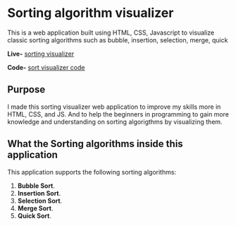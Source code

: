# Sorting algorithm visualizer

This is a web application built using HTML, CSS, Javascript to visualize classic sorting algorithms such as bubble, insertion, selection, merge, quick

**Live-** [sorting visualizer](https://nileshbohra.github.io/Sorting-Visualizer/)

**Code-** [sort visualizer code](https://github.com/nileshbohra/Sorting-Visualizer)

## Purpose

I made this sorting visualizer web application to improve my skills more in
HTML, CSS, and JS. And to help the beginners in programming to gain more knowledge and understanding on sorting algorigthms by visualizing them.

## What the Sorting algorithms inside this application

This application supports the following sorting algorithms:

1. **Bubble Sort**.
2. **Insertion Sort**.
3. **Selection Sort**.
4. **Merge Sort**.
5. **Quick Sort**.
